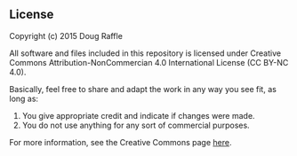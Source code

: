 ## License
Copyright (c) 2015 Doug Raffle

All software and files included in this repository is licensed under Creative Commons Attribution-NonCommercian 4.0 International License (CC BY-NC 4.0).

Basically, feel free to share and adapt the work in any way you see fit, as long as:

1. You give appropriate credit and indicate if changes were made.
2. You do not use anything for any sort of commercial purposes.

For more information, see the Creative Commons page [here](creativecommons.org/licenses/by-nc/4.0/).


